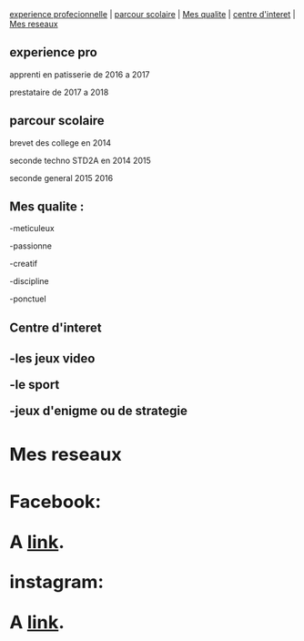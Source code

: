 
  <nav>
  <a href="/experience pro/">experience profecionnelle</a> |
  <a href="/parcour scolaire/">parcour scolaire</a> |
  <a href="/Mes qualite/">Mes qualite</a> |
  <a href="/Centre d'interet/">centre d'interet</a> |
  <a href="/Mes reseaux/">Mes reseaux</a>
  </nav>
  <div ip="/experience professionnelle/">
  
  <section>
   <h2>experience pro</h2>
  
   <p>apprenti en patisserie de 2016 a 2017</p> 
   <p>prestataire de 2017 a 2018</p> 
  </section>
  
  <div ip="/parcour scolaire/">
  <section>
   <h2>parcour scolaire</h2>
   <p>brevet des college en 2014</p>
   <p>seconde techno STD2A en 2014 2015</p>
   <p>seconde general 2015 2016</p>
   </section>
   
   <div ip="/Mes qualite/">
   <section>
  <h2>Mes qualite :</h2> 
   <p>-meticuleux</p> 
   <p>-passionne</p>
   <p>-creatif</p> 
   <p>-discipline</p>
   <p>-ponctuel</p>
   </section>
    
   <div ip="/Centre d'interet/">
  <section>
  <h2>Centre d'interet<h2>  
   <p>-les jeux video</p> 
   <p> -le sport</p>
   <p> -jeux d'enigme ou de strategie</p>
  
  <div ip="/Mes resaux/">
  <section>
  <h2>Mes reseaux<h2>
   <p>Facebook:</p>
  <p>A <a href="https://www.facebook.com/gregory.balay.9">link</a>.</p>
   <p>instagram:</p>
  <p>A <a href="https://www.instagram.com/diyu_yao/">link</a>.</p>
   </section>

